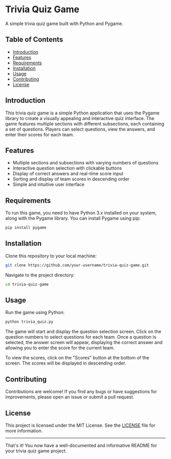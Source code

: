# Trivia Quiz Game

A simple trivia quiz game built with Python and Pygame.

## Table of Contents

- [Introduction](#introduction)
- [Features](#features)
- [Requirements](#requirements)
- [Installation](#installation)
- [Usage](#usage)
- [Contributing](#contributing)
- [License](#license)

## Introduction

This trivia quiz game is a simple Python application that uses the Pygame library to create a visually appealing and interactive quiz interface. The game features multiple sections with different subsections, each containing a set of questions. Players can select questions, view the answers, and enter their scores for each team.

## Features

- Multiple sections and subsections with varying numbers of questions
- Interactive question selection with clickable buttons
- Display of correct answers and real-time score input
- Sorting and display of team scores in descending order
- Simple and intuitive user interface

## Requirements

To run this game, you need to have Python 3.x installed on your system, along with the Pygame library. You can install Pygame using pip:

```bash
pip install pygame
```

## Installation

Clone this repository to your local machine:

```bash
git clone https://github.com/your-username/trivia-quiz-game.git
```

Navigate to the project directory:

```bash
cd trivia-quiz-game
```

## Usage

Run the game using Python:

```bash
python trivia_quiz.py
```

The game will start and display the question selection screen. Click on the question numbers to select questions for each team. Once a question is selected, the answer screen will appear, displaying the correct answer and allowing you to enter the score for the current team.

To view the scores, click on the "Scores" button at the bottom of the screen. The scores will be displayed in descending order.

## Contributing

Contributions are welcome! If you find any bugs or have suggestions for improvements, please open an issue or submit a pull request.

## License

This project is licensed under the MIT License. See the [LICENSE](LICENSE) file for more information.

---

That's it! You now have a well-documented and informative README for your trivia quiz game project.
